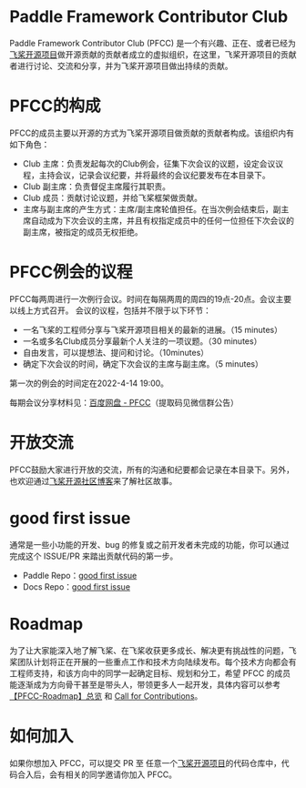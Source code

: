 # Paddle Framework Contributor Club

Paddle Framework Contributor Club (PFCC) 是一个有兴趣、正在、或者已经为[飞桨开源项目](https://github.com/PaddlePaddle)做开源贡献的贡献者成立的虚拟组织，在这里，飞桨开源项目的贡献者进行讨论、交流和分享，并为飞桨开源项目做出持续的贡献。

# PFCC的构成

PFCC的成员主要以开源的方式为飞桨开源项目做贡献的贡献者构成。该组织内有如下角色：

- Club 主席：负责发起每次的Club例会，征集下次会议的议题，设定会议议程，主持会议，记录会议纪要，并将最终的会议纪要发布在本目录下。
- Club 副主席：负责督促主席履行其职责。
- Club 成员：贡献讨论议题，并给飞桨框架做贡献。
- 主席与副主席的产生方式：主席/副主席轮值担任。在当次例会结束后，副主席自动成为下次会议的主席，并且有权指定成员中的任何一位担任下次会议的副主席，被指定的成员无权拒绝。

# PFCC例会的议程

PFCC每两周进行一次例行会议。时间在每隔两周的周四的19点-20点。会议主要以线上方式召开。
会议的议程，包括并不限于以下环节：

- 一名飞桨的工程师分享与飞桨开源项目相关的最新的进展。（15 minutes）
- 一名或多名Club成员分享最新个人关注的一项议题。（30 minutes）
- 自由发言，可以提想法、提问和讨论。（10minutes）
- 确定下次会议的时间，确定下次会议的主席与副主席。（5 minutes）

第一次的例会的时间定在2022-4-14 19:00。

每期会议分享材料见：[百度网盘 - PFCC](https://pan.baidu.com/s/16vAVoXpCgdrrRK5e_-w7Ig)（提取码见微信群公告）

# 开放交流

PFCC鼓励大家进行开放的交流，所有的沟通和纪要都会记录在本目录下。另外，也欢迎通过[飞桨开源社区博客](https://pfcc.blog/)来了解社区故事。

# good first issue

通常是一些小功能的开发、bug 的修复或之前开发者未完成的功能，你可以通过完成这个 ISSUE/PR 来踏出贡献代码的第一步。
- Paddle Repo：[good first issue](https://github.com/PaddlePaddle/Paddle/labels/good%20first%20issue) 
- Docs Repo：[good first issue](https://github.com/PaddlePaddle/docs/labels/good%20first%20issue)

# Roadmap

为了让大家能深入地了解飞桨、在飞桨收获更多成长、解决更有挑战性的问题，飞桨团队计划将正在开展的一些重点工作和技术方向陆续发布。每个技术方向都会有工程师支持，和该方向中的同学一起确定目标、规划和分工，希望 PFCC 的成员能逐渐成为方向骨干甚至是带头人，带领更多人一起开发，具体内容可以参考 [【PFCC-Roadmap】总览](https://github.com/PaddlePaddle/Paddle/issues/42571) 和 [Call for Contributions](call-for-contributions/README.md)。

# 如何加入

如果你想加入 PFCC，可以提交 PR 至 任意一个[飞桨开源项目](https://github.com/PaddlePaddle)的代码仓库中，代码合入后，会有相关的同学邀请你加入 PFCC。
